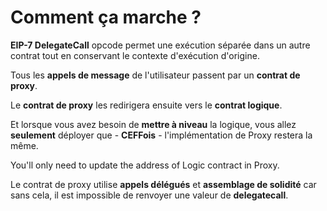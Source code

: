 # Comment ça marche ?

**EIP-7 DelegateCall** opcode permet une exécution séparée dans un autre contrat tout en conservant le contexte d'exécution d'origine.

Tous les **appels de message** de l'utilisateur passent par un **contrat de proxy**.

Le **contrat de proxy** les redirigera ensuite vers le **contrat logique**.

Et lorsque vous avez besoin de **mettre à niveau** la logique, vous allez **seulement** déployer que - **CEFFois** - l'implémentation de Proxy restera la même.

You'll only need to update the address of Logic contract in Proxy.

Le contrat de proxy utilise **appels délégués** et **assemblage de solidité** car sans cela, il est impossible de renvoyer une valeur de **delegatecall**.
